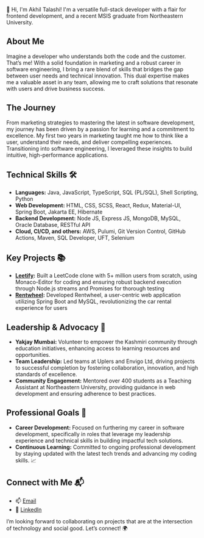 👋 Hi, I'm Akhil Talashi! I'm a versatile full-stack developer with a flair for frontend development, and a recent MSIS graduate from Northeastern University.

## About Me
Imagine a developer who understands both the code and the customer. That’s me! With a solid foundation in marketing and a robust career in software engineering, I bring a rare blend of skills that bridges the gap between user needs and technical innovation. This dual expertise makes me a valuable asset in any team, allowing me to craft solutions that resonate with users and drive business success.

## The Journey
From marketing strategies to mastering the latest in software development, my journey has been driven by a passion for learning and a commitment to excellence. My first two years in marketing taught me how to think like a user, understand their needs, and deliver compelling experiences. Transitioning into software engineering, I leveraged these insights to build intuitive, high-performance applications.

## Technical Skills 🛠️
- **Languages:** Java, JavaScript, TypeScript, SQL (PL/SQL), Shell Scripting, Python
- **Web Development:** HTML, CSS, SCSS, React, Redux, Material-UI, Spring Boot, Jakarta EE, Hibernate
- **Backend Development:** Node JS, Express JS, MongoDB, MySQL, Oracle Database, RESTful API
- **Cloud, CI/CD, and others:** AWS, Pulumi, Git Version Control, GitHub Actions, Maven, SQL Developer, UFT, Selenium

## Key Projects 📚
- **[Leetify](https://github.com/Vets-Who-Code/vets-who-code-app):** Built a LeetCode clone with 5+ million users from scratch, using Monaco-Editor for coding and ensuring robust backend execution through Node.js streams and Promises for thorough testing
- **[Rentwheel](https://github.com/Vets-Who-Code/web-curriculum):** Developed Rentwheel, a user-centric web application utilizing Spring Boot and MySQL, revolutionizing the car rental experience for users

## Leadership & Advocacy 🌟
- **Yakjay Mumbai:** Volunteer to empower the Kashmiri community through education initiatives, enhancing access to learning resources and opportunities.
- **Team Leadership:** Led teams at Uplers and Envigo Ltd, driving projects to successful completion by fostering collaboration, innovation, and high standards of excellence.
- **Community Engagement:** Mentored over 400 students as a Teaching Assistant at Northeastern University, providing guidance in web development and ensuring adherence to best practices. 

## Professional Goals 🚀
- **Career Development:** Focused on furthering my career in software development, specifically in roles that leverage my leadership experience and technical skills in building impactful tech solutions.
- **Continuous Learning:** Committed to ongoing professional development by staying updated with the latest tech trends and advancing my coding skills. 📈

## Connect with Me 📬
- 📫 [Email](mailto:95akhiltalashi@gmail.com)
- 🔗 [LinkedIn](https://linkedin.com/in/akhil-talashi)

I’m looking forward to collaborating on projects that are at the intersection of technology and social good. Let’s connect! 🌍
